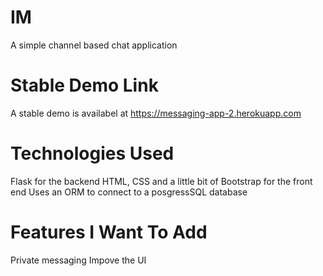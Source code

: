 # IM

A simple channel based chat application

# Stable Demo Link

A stable demo is availabel at https://messaging-app-2.herokuapp.com

# Technologies Used

Flask for the backend
HTML, CSS and a little bit of Bootstrap for the front end
Uses an ORM to connect to a posgressSQL database

# Features I Want To Add

Private messaging
Impove the UI